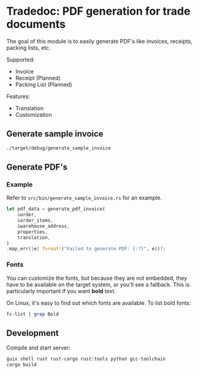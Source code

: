 # Tradedoc: PDF generation for trade documents

The goal of this module is to easily generate PDF's like invoices, receipts, packing lists, etc.

Supported:

- Invoice
- Receipt (Planned)
- Packing List (Planned)

Features:

- Translation
- Customization

## Generate sample invoice

```bash
./target/debug/generate_sample_invoice
```

## Generate PDF's

### Example

Refer to `src/bin/generate_sample_invoice.rs` for an example.

```rs
let pdf_data = generate_pdf_invoice(
    &order,
    &order_items,
    &warehouse_address,
    properties,
    translation,
)
.map_err(|e| format!("Failed to generate PDF: {:?}", e))?;
```

### Fonts

You can customize the fonts, but because they are not embedded, they have to be available on the target system, or you'll see a fallback. This is particularly important if you want **bold** text.

On Linux, it's easy to find out which fonts are available. To list bold fonts:

```bash
fc-list | grep Bold
```

## Development

Compile and start server:

```bash
guix shell rust rust-cargo rust:tools python gcc-toolchain
cargo build
```